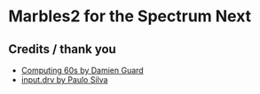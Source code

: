# Marbles2 for the Spectrum Next


## Credits / thank you

- [Computing 60s by Damien Guard](https://damieng.com/typography/zx-origins/computing-60s)
- [input.drv by Paulo Silva](https://github.com/paulossilva/gameinput/)
